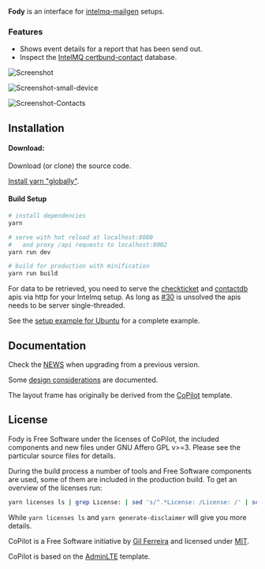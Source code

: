 **Fody** is an interface for 
[intelmq-mailgen](https://github.com/Intevation/intelmq-mailgen) setups.

### Features
 * Shows event details for a report that has been send out.
 * Inspect the [IntelMQ certbund-contact](https://github.com/Intevation/intelmq/tree/certbund-contact/intelmq/bots/experts/certbund_contact) database.

![Screenshot](https://cloud.githubusercontent.com/assets/8190008/20760225/b2c83b80-b71f-11e6-98a0-f141f23b28c6.png)

![Screenshot-small-device](https://cloud.githubusercontent.com/assets/8190008/20760245/c2aa5678-b71f-11e6-920e-548d2e275c8e.png)

![Screenshot-Contacts](https://cloud.githubusercontent.com/assets/8190008/22743973/271a7d76-ee1c-11e6-882e-bbc629e97ace.png)

Installation
------------

#### Download:

Download (or clone) the source code.

[Install yarn "globally"](https://yarnpkg.com/en/docs/install).


#### Build Setup

``` bash
# install dependencies
yarn

# serve with hot reload at localhost:8080 
#   and proxy /api requests to localhost:8002
yarn run dev

# build for production with minification
yarn run build
```



For data to be retrieved, you need to serve the
[checkticket](https://github.com/Intevation/intelmq-mailgen/tree/master/extras/checkticket-spa)
and
[contactdb](https://github.com/Intevation/intelmq-mailgen/tree/master/extras/contactdb_api)
apis via http for your Intelmq setup.
As long as [#30](https://github.com/Intevation/intelmq-fody/issues/30) is
unsolved the apis needs to be server single-threaded.

See the [setup example for Ubuntu](docs/SetupExampleUbuntu.md) for a complete example.

Documentation
-------------

Check the [NEWS](NEWS.md) when upgrading from a previous version.

Some [design considerations](docs/DesignConsiderations.md) are documented.

The layout frame has originally be derived from the [CoPilot](https://github.com/misterGF/CoPilot) template.

License
-------
Fody is Free Software under the licenses of CoPilot,
the included components and new files under GNU Affero GPL v>=3.
Please see the particular source files for details.

During the build process a number of tools and Free Software components
are used, some of them are included in the production build.
To get an overview of the licenses run:
```sh
yarn licenses ls | grep License: | sed 's/^.*License: /License: /' | sort -u
```
While `yarn licenses ls` and `yarn generate-disclaimer` will give you
more details.

CoPilot is a Free Software initiative by [Gil Ferreira](http://gferreira.me)
and licensed under [MIT](http://opensource.org/licenses/MIT).

CoPilot is based on the [AdminLTE](https://github.com/almasaeed2010/AdminLTE)
template.

